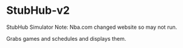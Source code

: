 # StubHub-v2
StubHub Simulator
Note: Nba.com changed website so may not run.

Grabs games and schedules and displays them.
